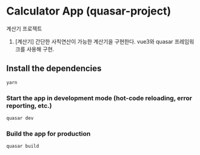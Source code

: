 # Calculator App (quasar-project)

계산기 프로젝트

1. [계산기] 간단한 사칙연산이 가능한 계산기을 구현한다.
   vue3와 quasar 프레임워크를 사용해 구현.

## Install the dependencies

```bash
yarn
```

### Start the app in development mode (hot-code reloading, error reporting, etc.)

```bash
quasar dev
```

### Build the app for production

```bash
quasar build
```

